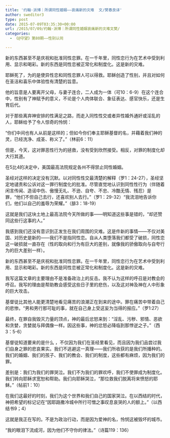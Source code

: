 ```yaml
---
title: '约翰·派博｜所谓同性婚姻——哀痛新的灾难  文/樊春良译'
author: sweditor3
type: post
date: 2015-07-09T03:35:30+00:00
url: /2015/07/09/约翰·派博｜所谓同性婚姻哀痛新的灾难文樊/
categories:
  - 《@守望》第80期——性别认同

---
```

新的东西甚至不是庆祝和批准同性恋罪。在一千年里，同性恋行为在艺术中受到利用、显示和喝彩。新的东西是同性恋被正常化和制度化。这是新的灾难。

<!--more-->

耶稣死了，为的是使异性恋和同性恋罪人可以得救。耶稣创造了性别，并且对如何在圣洁和喜乐中体验性有清楚的旨意。

他的旨意是人要离开父母，与妻子连合，二人成为一体（可10：6-9）在这个连合中，性别有了神赋予的意义，不论是个人肉体联合、象征表达、感官快乐，还是生育后代。

对于那些离弃神安排的性满足之路，而走入同性性交或者异性婚外通奸或淫乱的人，耶稣给予了令人惊奇的怜悯：

“你们中间也有人从前是这样的；但如今你们奉主耶稣基督的名，并藉着我们神的灵，已经洗净、成圣、称义了。”（林前6：11）

但是，今天，这对罪恶性行为的拯救，没有受到欣然接受。相反，对罪的制度化却大行其道。

在5比4的决定中，美国最高法院规定各州不得禁止同性婚姻。

圣经对这样的决定没有沉默。以对同性性交最清楚的解释（罗1：24-27），圣经坚定地谴责和公诉对这一罪行制度化的批准。尽管直觉地认识到同性性行为（伴随着闲言传闻、造谣中伤、傲慢无礼、不逊、自夸、不忠、冷酷无情、残忍）是罪，“他们不但自己去行，还喜欢别人去行。”（罗1：29-32）“我流泪地告诉你们，他们以自己的羞辱为荣耀。”（腓3：18-19）

这就是我们这块土地上最高法院今天所做的事——明知道这些事是错的，“却还赞同这些行这事的人。”

我感到我们还没有意识到正发生在我们周围的灾难。这是件新的事情——不仅对美国、对历史是新的——我们不是指同性恋。自从人类堕落我们都受了破损，同性恋这一破损就一直存在（性的取向和行为有巨大的差别，就像我的骄傲取向与自夸行为的巨大差别一样）。

新的东西甚至不是庆祝和批准同性恋罪。在一千年里，同性恋行为在艺术中受到利用、显示和喝彩。新的东西是同性恋被正常化和制度化。这是新的灾难。

我写这篇文章的主要理由不是准备政治上的反击。我不认为这样的呼召是对教会的呼召。我写的理由是帮助教会感受这些日子里的悲伤，以及这对神及神在人中形象的巨大攻击。

基督徒比其他人能更清楚地看见痛苦的浪潮正在到来的途中。罪在痛苦中带着自己的悲惨。“男和男行那可耻的事，就在自己身上受这妄为当得的报应。”（罗1:27）

最终，在罪自我毁灭力量的顶点，神的最后忿怒来到：“淫乱、污秽、邪情、恶欲和贪婪，贪婪就与拜偶像一样。因这些事，神的忿怒必降临到那悖逆之子。”（西3：5-6）

基督徒知道要来的是什么 ，不仅因为我们在圣经里看见，而且因为我们品尝过我们自身之罪的悲哀果实。我们不逃避这一真理——我们所收获的是我们所播种的。我们的婚姻、我们的孩子、我们的教会、我们的制度，这些都有麻烦，因为我们的罪。

差别是：我们为我们的罪哭泣。我们不为我们的罪欢呼，我们不使罪成为制度化。我们转向耶稣求宽恕和帮助。我们向耶稣哭泣，“那位救我们脱离将来愤怒的耶稣。”（帖前1：10）

在我们这最好的时刻，我们为这个世界和我们自己的国家哭泣。在以西结的时代，神把希望的标记记在“因耶路撒冷城中所行可憎之事叹息哀哭的人的额上。”（以西结书9；4）

这就是我正在写的。不是为政治行动，而是因为爱神的名，怜悯这被毁坏的城市。

“我的眼泪下流成河，因为他们不守你的律法。”（诗篇119：136）